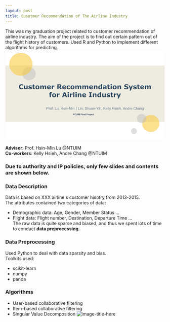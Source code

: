 ```yaml
---
layout: post
title: Cusotmer Recommendation of The Airline Industry
---
```

This was my graduation project related to customer recommendation of airline industry.
The aim of the project is to find out certain pattern out of the flight history of customers.
Used R and Python to implement different algorithms for predicting.
![image-title-here](/img/Cover.jpg) 

**Advisor**: Prof. Hsin-Min Lu @NTUIM  
**Co-workers**: Kelly Hsieh, Andre Chang @NTUIM  

### Due to authority and IP policies, only few slides and contents are shown below.

### Data Description
Data is based on XXX airline's customer hisotry from 2013-2015.  
The attributes contained two categories of data:  
- Demographic data: Age, Gender, Member Status ...   
- Flight data: Flight number, Destination, Departure Time ...  
The raw data is quite sparse and biased, and thus we spent lots of time to conduct **data preprocessing**.  

### Data Preprocessing
Used Python to deal with data sparsity and bias.  
Toolkits used:  
- scikit-learn
- numpy
- panda
### Algorithms
- User-based collaborative filtering
- Item-based collaborative filtering
- Singular Value Decomposition
![image-title-here](/img/Pic1.jpg) 
  
